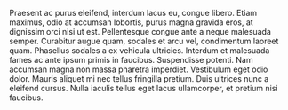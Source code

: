 Praesent ac purus eleifend, interdum lacus eu, congue libero. Etiam maximus, odio at accumsan lobortis, purus magna gravida eros, at dignissim orci nisi ut est. Pellentesque congue ante a neque malesuada semper. Curabitur augue quam, sodales et arcu vel, condimentum laoreet quam. Phasellus sodales a ex vehicula ultricies. Interdum et malesuada fames ac ante ipsum primis in faucibus. Suspendisse potenti. Nam accumsan magna non massa pharetra imperdiet. Vestibulum eget odio dolor. Mauris aliquet mi nec tellus fringilla pretium. Duis ultrices nunc a eleifend cursus. Nulla iaculis tellus eget lacus ullamcorper, et pretium nisi faucibus.